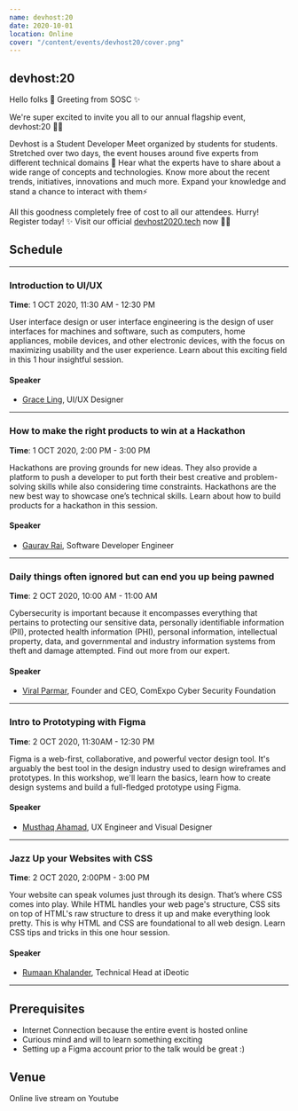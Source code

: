```yaml
---
name: devhost:20
date: 2020-10-01
location: Online
cover: "/content/events/devhost20/cover.png"
---
```


## devhost:20

Hello folks 👋 Greeting from SOSC ✨

We're super excited to invite you all to our annual flagship event, devhost:20 🙌🏼

Devhost is a Student Developer Meet organized by students for students. Stretched over two days, the event houses around five experts from different technical domains 👀 Hear what the experts have to share about a wide range of concepts and technologies. Know more about the recent trends, initiatives, innovations and much more. Expand your knowledge and stand a chance to interact with them⚡

All this goodness completely free of cost to all our attendees. Hurry! Register today! ✨ Visit our official [devhost2020.tech](https://devhost2020.tech/) now 🙌🏼

## Schedule

---
### Introduction to UI/UX
**Time**: 1 OCT 2020, 11:30 AM - 12:30 PM

User interface design or user interface engineering is the design of user interfaces for machines and software, such as computers, home appliances, mobile devices, and other electronic devices, with the focus on maximizing usability and the user experience. Learn about this exciting field in this 1 hour insightful session.
#### Speaker
- [Grace Ling](https://www.linkedin.com/in/graceling/), UI/UX Designer

---
### How to make the right products to win at a Hackathon
**Time**: 1 OCT 2020, 2:00 PM - 3:00 PM

Hackathons are proving grounds for new ideas. They also provide a platform to push a developer to put forth their best creative and problem-solving skills while also considering time constraints. Hackathons are the new best way to showcase one’s technical skills. Learn about how to build products for a hackathon in this session.
#### Speaker
- [Gaurav Rai](https://www.linkedin.com/), Software Developer Engineer

---
### Daily things often ignored but can end you up being pawned
**Time**: 2 OCT 2020, 10:00 AM - 11:00 AM

Cybersecurity is important because it encompasses everything that pertains to protecting our sensitive data, personally identifiable information (PII), protected health information (PHI), personal information, intellectual property, data, and governmental and industry information systems from theft and damage attempted. Find out more from our expert.
#### Speaker
- [Viral Parmar](https://www.linkedin.com/in/viral-parmar-8402a04a), Founder and CEO, ComExpo Cyber Security Foundation

---
### Intro to Prototyping with Figma

**Time**: 2 OCT 2020, 11:30AM - 12:30 PM

Figma is a web-first, collaborative, and powerful vector design tool. It's arguably the best tool in the design industry used to design wireframes and prototypes. In this workshop, we'll learn the basics, learn how to create design systems and build a full-fledged prototype using Figma.

#### Speaker
- [Musthaq Ahamad](https://haxzie.com/), UX Engineer and Visual Designer

---
### Jazz Up your Websites with CSS

**Time**: 2 OCT 2020, 2:00PM - 3:00 PM

Your website can speak volumes just through its design. That’s where CSS comes into play. While HTML handles your web page's structure, CSS sits on top of HTML's raw structure to dress it up and make everything look pretty. This is why HTML and CSS are foundational to all web design. Learn CSS tips and tricks in this one hour session.

#### Speaker
- [Rumaan Khalander](https://www.rumaan.tech/), Technical Head at iDeotic

---
## Prerequisites
- Internet Connection because the entire event is hosted online
- Curious mind and will to learn something exciting
- Setting up a Figma account prior to the talk would be great :)

## Venue
Online live stream on Youtube